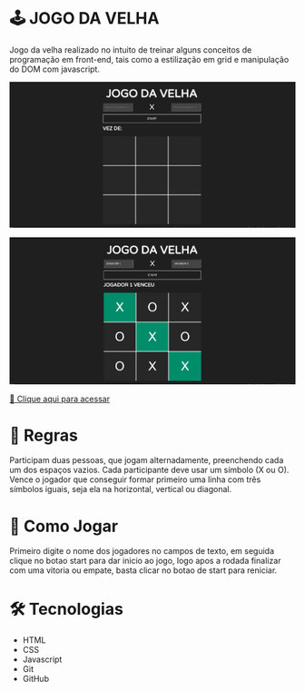 # 🕹 JOGO DA VELHA

Jogo da velha realizado no intuito de treinar alguns conceitos de programação em front-end, tais como a estilização em grid e manipulação do DOM com javascript.

![Preview](./.github/jogo1.png)

![Preview](./.github/jogo2.png)

[🔗 Clique aqui para acessar](https://vtssbr.github.io/TicTacToe/)

# 📃 Regras

Participam duas pessoas, que jogam alternadamente, preenchendo cada um dos espaços vazios. Cada participante deve usar um símbolo (X ou O). Vence o jogador que conseguir formar primeiro uma linha com três símbolos iguais, seja ela na horizontal, vertical ou diagonal.

# 📢 Como Jogar

Primeiro digite o nome dos jogadores no campos de texto, em seguida clique no botao start para dar inicio ao jogo, logo apos a rodada finalizar com uma vitoria ou empate, basta clicar no botao de start para reniciar.

# 🛠 Tecnologias 
- HTML
- CSS
- Javascript
- Git
- GitHub

